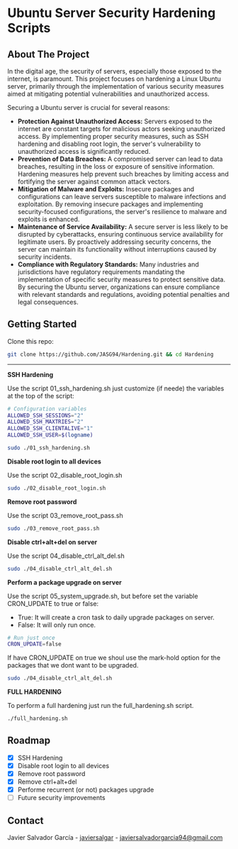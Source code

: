 # Ubuntu Server Security Hardening Scripts

## About The Project
In the digital age, the security of servers, especially those exposed to the internet, is paramount. This project focuses on hardening a Linux Ubuntu server, primarily through the implementation of various security measures aimed at mitigating potential vulnerabilities and unauthorized access.

Securing a Ubuntu server is crucial for several reasons:

* **Protection Against Unauthorized Access:** Servers exposed to the internet are constant targets for malicious actors seeking unauthorized access. By implementing proper security measures, such as SSH hardening and disabling root login, the server's vulnerability to unauthorized access is significantly reduced.
* **Prevention of Data Breaches:** A compromised server can lead to data breaches, resulting in the loss or exposure of sensitive information. Hardening measures help prevent such breaches by limiting access and fortifying the server against common attack vectors.
* **Mitigation of Malware and Exploits:** Insecure packages and configurations can leave servers susceptible to malware infections and exploitation. By removing insecure packages and implementing security-focused configurations, the server's resilience to malware and exploits is enhanced.
* **Maintenance of Service Availability:** A secure server is less likely to be disrupted by cyberattacks, ensuring continuous service availability for legitimate users. By proactively addressing security concerns, the server can maintain its functionality without interruptions caused by security incidents.
* **Compliance with Regulatory Standards:** Many industries and jurisdictions have regulatory requirements mandating the implementation of specific security measures to protect sensitive data. By securing the Ubuntu server, organizations can ensure compliance with relevant standards and regulations, avoiding potential penalties and legal consequences.


## Getting Started

Clone this repo:
```bash
git clone https://github.com/JASG94/Hardening.git && cd Hardening
```
---

**SSH Hardening**

Use the script 01_ssh_hardening.sh just customize (if neede) the variables at the top of the script:

```bash
# Configuration variables
ALLOWED_SSH_SESSIONS="2"
ALLOWED_SSH_MAXTRIES="2"
ALLOWED_SSH_CLIENTALIVE="1"
ALLOWED_SSH_USER=$(logname)
```
```bash
sudo ./01_ssh_hardening.sh
```

**Disable root login to all devices**

Use the script 02_disable_root_login.sh 
```bash
sudo ./02_disable_root_login.sh
```

**Remove root password**

Use the script 03_remove_root_pass.sh
```bash
sudo ./03_remove_root_pass.sh
```

**Disable ctrl+alt+del on server**

Use the script 04_disable_ctrl_alt_del.sh
```bash
sudo ./04_disable_ctrl_alt_del.sh
```

**Perform a package upgrade on server**

Use the script 05_system_upgrade.sh, but before set the variable CRON_UPDATE to true or false:
* True: It will create a cron task to daily upgrade packages on server.
* False: It will only run once.
```bash
# Run just once
CRON_UPDATE=false
```
If have CRON_UPDATE on true we shoul use the mark-hold option for the packages that we dont want to be upgraded.

```bash
sudo ./04_disable_ctrl_alt_del.sh
```

**FULL HARDENING**

To perform a full hardening just run the full_hardening.sh script.
```bash
./full_hardening.sh
```

## Roadmap

- [x] SSH Hardening
- [x] Disable root login to all devices
- [x] Remove root password
- [x] Remove ctrl+alt+del
- [x] Performe recurrent (or not) packages upgrade
- [ ] Future security improvements

## Contact

Javier Salvador García - [javiersalgar](https://www.linkedin.com/in/javiersalgar/) - javiersalvadorgarcia94@gmail.com


